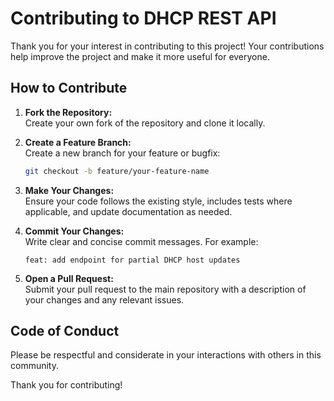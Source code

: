 # Contributing to DHCP REST API

Thank you for your interest in contributing to this project! Your contributions help improve the project and make it more useful for everyone.

## How to Contribute

1. **Fork the Repository:**  
   Create your own fork of the repository and clone it locally.

2. **Create a Feature Branch:**  
   Create a new branch for your feature or bugfix:
   ```bash
   git checkout -b feature/your-feature-name
   ```

3. **Make Your Changes:**  
   Ensure your code follows the existing style, includes tests where applicable, and update documentation as needed.

4. **Commit Your Changes:**  
   Write clear and concise commit messages. For example:
   ```
   feat: add endpoint for partial DHCP host updates
   ```

5. **Open a Pull Request:**  
   Submit your pull request to the main repository with a description of your changes and any relevant issues.

## Code of Conduct

Please be respectful and considerate in your interactions with others in this community.

Thank you for contributing!